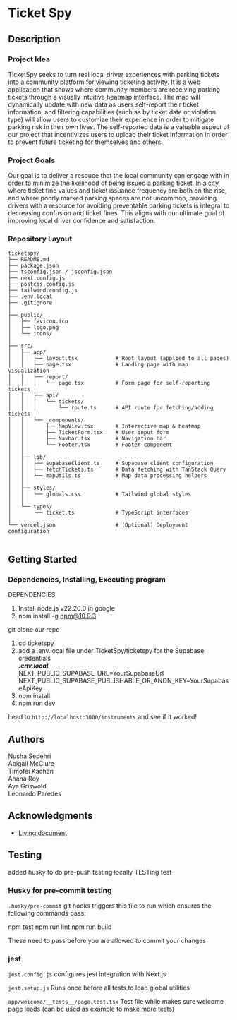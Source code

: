 # Ticket Spy

## Description

### Project Idea

TicketSpy seeks to turn real local driver experiences with parking tickets into a community platform for viewing ticketing activity. It is a web application that shows where community members are receiving parking tickets through a visually intuitive heatmap interface. The map will dynamically update with new data as users self-report their ticket information, and filtering capabilities (such as by ticket date or violation type) will allow users to customize their experience in order to mitigate parking risk in their own lives. The self-reported data is a valuable aspect of our project that incentivizes users to upload their ticket information in order to prevent future ticketing for themselves and others.

### Project Goals

Our goal is to deliver a resouce that the local community can engage with in order to minimize the likelihood of being issued a parking ticket. In a city where ticket fine values and ticket issuance frequency are both on the rise, and where poorly marked parking spaces are not uncommon, providing drivers with a resource for avoiding preventable parking tickets is integral to decreasing confusion and ticket fines. This aligns with our ultimate goal of improving local driver confidence and satisfaction.

### Repository Layout

```
ticketspy/
├── README.md
├── package.json
├── tsconfig.json / jsconfig.json
├── next.config.js
├── postcss.config.js
├── tailwind.config.js
├── .env.local
├── .gitignore
│
├── public/
│   ├── favicon.ico
│   ├── logo.png
│   └── icons/
│
├── src/
│   ├── app/
│   │   ├── layout.tsx            # Root layout (applied to all pages)
│   │   ├── page.tsx              # Landing page with map visualization
│   │   ├── report/
│   │   │   └── page.tsx          # Form page for self-reporting tickets
│   │   ├── api/
│   │   │   └── tickets/
│   │   │       └── route.ts      # API route for fetching/adding tickets
│   │   └── _components/
│   │       ├── MapView.tsx       # Interactive map & heatmap
│   │       ├── TicketForm.tsx    # User input form
│   │       ├── Navbar.tsx        # Navigation bar
│   │       └── Footer.tsx        # Footer component
│   │
│   ├── lib/
│   │   ├── supabaseClient.ts     # Supabase client configuration
│   │   ├── fetchTickets.ts       # Data fetching with TanStack Query
│   │   └── mapUtils.ts           # Map data processing helpers
│   │
│   ├── styles/
│   │   └── globals.css           # Tailwind global styles
│   │
│   └── types/
│       └── ticket.ts             # TypeScript interfaces
│
└── vercel.json                   # (Optional) Deployment configuration


```

## Getting Started

### Dependencies, Installing, Executing program

DEPENDENCIES

1. Install node.js v22.20.0 in google
2. npm install -g npm@10.9.3

git clone our repo

1. cd ticketspy
2. add a .env.local file under TicketSpy/ticketspy for the Supabase credentials  
   **_.env.local_**  
   NEXT_PUBLIC_SUPABASE_URL=YourSupabaseUrl  
   NEXT_PUBLIC_SUPABASE_PUBLISHABLE_OR_ANON_KEY=YourSupabaseApiKey
3. npm install
4. npm run dev

head to `http://localhost:3000/instruments` and see if it worked!

## Authors

Nusha Sepehri  
Abigail McClure  
Timofei Kachan  
Ahana Roy  
Aya Griswold  
Leonardo Paredes

## Acknowledgments

- [Living document](https://docs.google.com/document/d/1yHUFKiWZ9WVeeeol_CF2iBfmA2T_carpx6tqQ4-J_iM/edit?usp=sharing)

## Testing

added husky to do pre-push testing locally
TESTing test

### Husky for pre-commit testing

`.husky/pre-commit`
git hooks triggers this file to run which ensures the following commands pass:

npm test
npm run lint
npm run build

These need to pass before you are allowed to commit your changes

### jest

`jest.config.js`
configures jest integration with Next.js

`jest.setup.js`
Runs once before all tests to load global utilities

`app/welcome/__tests__/page.test.tsx`
Test file while makes sure welcome page loads (can be used as example to make more tests)
